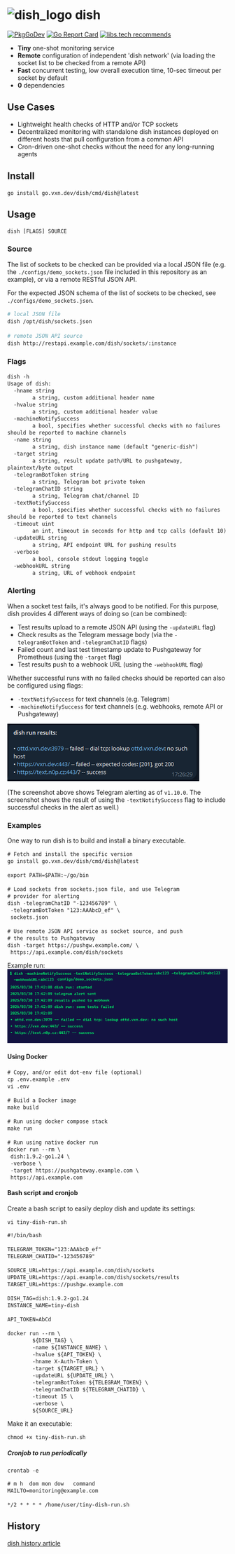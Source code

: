 <h1 align="left">
<img alt="dish_logo" src="https://vxn.dev/logos/dish.svg" width="90" height="90">
dish
</h1>

[![PkgGoDev](https://pkg.go.dev/badge/go.vxn.dev/dish)](https://pkg.go.dev/go.vxn.dev/dish)
[![Go Report Card](https://goreportcard.com/badge/go.vxn.dev/dish)](https://goreportcard.com/report/go.vxn.dev/dish)
[![libs.tech recommends](https://libs.tech/project/468033120/badge.svg)](https://libs.tech/project/468033120/dish)

+ __Tiny__ one-shot monitoring service
+ __Remote__ configuration of independent 'dish network' (via loading the socket list to be checked from a remote API)
+ __Fast__ concurrent testing, low overall execution time, 10-sec timeout per socket by default
+ __0__ dependencies

## Use Cases

+ Lightweight health checks of HTTP and/or TCP sockets
+ Decentralized monitoring with standalone dish instances deployed on different hosts that pull configuration from a common API
+ Cron-driven one-shot checks without the need for any long-running agents

## Install

```shell
go install go.vxn.dev/dish/cmd/dish@latest
```

## Usage

```
dish [FLAGS] SOURCE
```

### Source

The list of sockets to be checked can be provided via a local JSON file (e.g. the `./configs/demo_sockets.json` file included in this repository as an example), or via a remote RESTful JSON API.

For the expected JSON schema of the list of sockets to be checked, see `./configs/demo_sockets.json`.

```bash
# local JSON file
dish /opt/dish/sockets.json

# remote JSON API source
dish http://restapi.example.com/dish/sockets/:instance
```

### Flags

```
dish -h
Usage of dish:
  -hname string
        a string, custom additional header name
  -hvalue string
        a string, custom additional header value
  -machineNotifySuccess
        a bool, specifies whether successful checks with no failures should be reported to machine channels
  -name string
        a string, dish instance name (default "generic-dish")
  -target string
        a string, result update path/URL to pushgateway, plaintext/byte output
  -telegramBotToken string
        a string, Telegram bot private token
  -telegramChatID string
        a string, Telegram chat/channel ID
  -textNotifySuccess
        a bool, specifies whether successful checks with no failures should be reported to text channels
  -timeout uint
        an int, timeout in seconds for http and tcp calls (default 10)
  -updateURL string
        a string, API endpoint URL for pushing results
  -verbose
        a bool, console stdout logging toggle
  -webhookURL string
        a string, URL of webhook endpoint
```

### Alerting

When a socket test fails, it's always good to be notified. For this purpose, dish provides 4 different ways of doing so (can be combined):

+ Test results upload to a remote JSON API (using the `-updateURL` flag)
+ Check results as the Telegram message body (via the `-telegramBotToken` and `-telegramChatID` flags)
+ Failed count and last test timestamp update to Pushgateway for Prometheus (using the `-target` flag)
+ Test results push to a webhook URL (using the `-webhookURL` flag)

Whether successful runs with no failed checks should be reported can also be configured using flags:

+ `-textNotifySuccess` for text channels (e.g. Telegram)
+ `-machineNotifySuccess` for text channels (e.g. webhooks, remote API or Pushgateway)

![telegram-alerting](/.github/dish-telegram.png)

(The screenshot above shows Telegram alerting as of `v1.10.0`. The screenshot shows the result of using the `-textNotifySuccess` flag to include successful checks in the alert as well.)

### Examples

One way to run dish is to build and install a binary executable.

```shell
# Fetch and install the specific version
go install go.vxn.dev/dish/cmd/dish@latest

export PATH=$PATH:~/go/bin

# Load sockets from sockets.json file, and use Telegram 
# provider for alerting
dish -telegramChatID "-123456789" \
 -telegramBotToken "123:AAAbcD_ef" \
 sockets.json

# Use remote JSON API service as socket source, and push
# the results to Pushgateway
dish -target https://pushgw.example.com/ \
 https://api.example.com/dish/sockets
```

Example run:
![dish run](.github/dish_run.png)

#### Using Docker

```shell
# Copy, and/or edit dot-env file (optional)
cp .env.example .env
vi .env

# Build a Docker image
make build

# Run using docker compose stack
make run

# Run using native docker run
docker run --rm \
 dish:1.9.2-go1.24 \
 -verbose \
 -target https://pushgateway.example.com \
 https://api.example.com
```

#### Bash script and cronjob

Create a bash script to easily deploy dish and update its settings:

```shell
vi tiny-dish-run.sh
```

```shell
#!/bin/bash

TELEGRAM_TOKEN="123:AAAbcD_ef"
TELEGRAM_CHATID="-123456789"

SOURCE_URL=https://api.example.com/dish/sockets
UPDATE_URL=https://api.example.com/dish/sockets/results
TARGET_URL=https://pushgw.example.com

DISH_TAG=dish:1.9.2-go1.24
INSTANCE_NAME=tiny-dish

API_TOKEN=AbCd

docker run --rm \
        ${DISH_TAG} \
        -name ${INSTANCE_NAME} \
        -hvalue ${API_TOKEN} \
        -hname X-Auth-Token \
        -target ${TARGET_URL} \
        -updateURL ${UPDATE_URL} \
        -telegramBotToken ${TELEGRAM_TOKEN} \
        -telegramChatID ${TELEGRAM_CHATID} \
        -timeout 15 \
        -verbose \
        ${SOURCE_URL}
```

Make it an executable:

```shell
chmod +x tiny-dish-run.sh
```

##### Cronjob to run periodically

```shell
crontab -e
```

```shell
# m h  dom mon dow   command
MAILTO=monitoring@example.com

*/2 * * * * /home/user/tiny-dish-run.sh
```

## History

[dish history article](https://krusty.space/projects/dish/)
